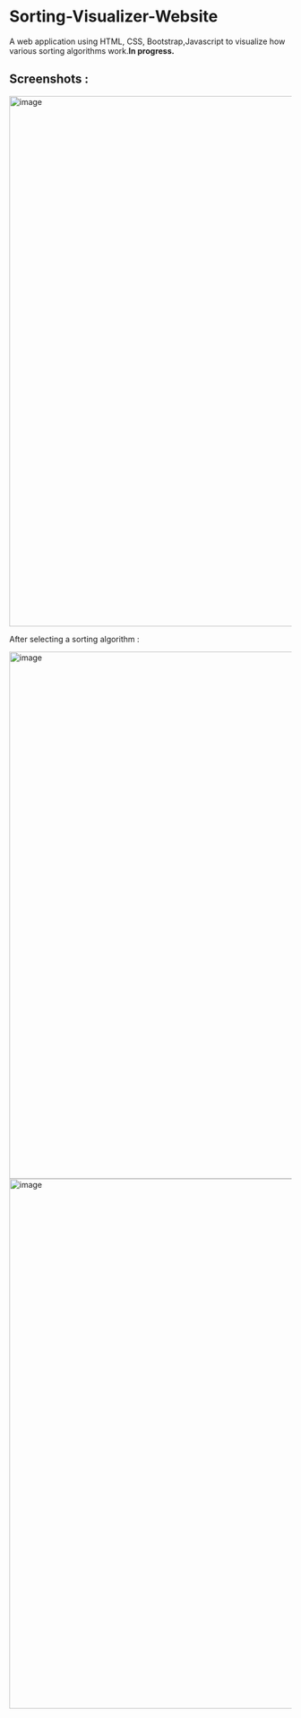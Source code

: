 # Sorting-Visualizer-Website
A web application using HTML, CSS, Bootstrap,Javascript to visualize how various sorting algorithms work.**In progress.**

## Screenshots :

<img width="946" alt="image" src="https://user-images.githubusercontent.com/39195528/202863563-b40e4fe7-92e1-498d-b769-1ab63070786b.png">


After selecting a sorting algorithm :

<img width="940" alt="image" src="https://user-images.githubusercontent.com/39195528/202863645-9cb335e2-2ac4-4572-8f1a-d4891739f87b.png">
<img width="945" alt="image" src="https://user-images.githubusercontent.com/39195528/202863627-a21ced45-7b88-410d-81aa-0168b0854bf2.png">

